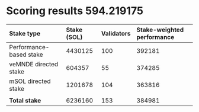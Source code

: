 # Scoring results 594.219175

| Stake type              | Stake (SOL) | Validators | Stake-weighted performance |
|:------------------------|:------------|:-----------|:---------------------------|
| Performance-based stake | 4430125     | 100        | 392181                     |
| veMNDE directed stake   | 604357      | 55         | 374285                     |
| mSOL directed stake     | 1201678     | 104        | 363816                     |
|                         |             |            |                            |
| **Total stake**         | 6236160     | 153        | 384981                     |
